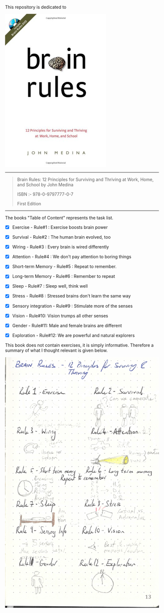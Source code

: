 This repository is dedicated to

![book_cover](book_cover.jpg)

---

> Brain Rules: 12 Principles for Surviving and Thriving at Work, Home, and School by John Medina
>
> ISBN :- 978-0-9797777-0-7
>
> First Edition

---

The books "Table of Content"  represents the task list.

- [x] Exercise - Rule#1 : Exercise boosts brain power
- [x] Survival - Rule#2 : The human brain evolved, too
- [x] Wiring - Rule#3 : Every brain is wired differently
- [x] Attention - Rule#4 : We don't pay attention to boring things
- [x] Short-term Memory - Rule#5 : Repeat to remember.
- [x] Long-term Memory - Rule#6 : Remember to repeat
- [x] Sleep - Rule#7 : Sleep well, think well
- [x] Stress - Rule#8 : Stressed brains don't learn the same way
- [x] Sensory integration - Rule#9 : Stimulate more of the senses
- [x] Vision - Rule#10: Vision trumps all other senses
- [x] Gender - Rule#11: Male and female brains are different
- [x] Exploration - Rule#12: We are powerful and natural explorers


This book does not contain exercises, it is simply informative. Therefore a summary of what I thought relevant is given below. 

![Brain_Rules](Brain_Rules.jpg)

